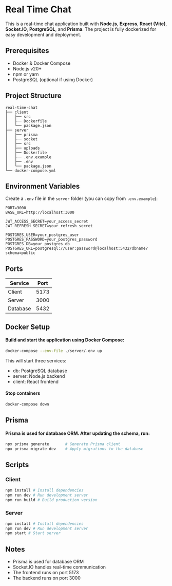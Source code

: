 # Real Time Chat

This is a real-time chat application built with **Node.js**, **Express**, **React (Vite)**, **Socket.IO**, **PostgreSQL**, and **Prisma**. The project is fully dockerized for easy development and deployment.

## Prerequisites

- Docker & Docker Compose
- Node.js v20+
- npm or yarn
- PostgreSQL (optional if using Docker)

## Project Structure

```
real-time-chat
├── client
│   ├── src
│   ├── Dockerfile
│   └── package.json
├── server
│   ├── prisma
│   ├── socket
│   ├── src
│   ├── uploads
│   ├── Dockerfile
│   ├── .env.example
│   ├── .env
│   └── package.json
└── docker-compose.yml
```

## Environment Variables

Create a `.env` file in the `server` folder (you can copy from `.env.example`):

```
PORT=3000
BASE_URL=http://localhost:3000

JWT_ACCESS_SECRET=your_access_secret
JWT_REFRESH_SECRET=your_refresh_secret

POSTGRES_USER=your_postgres_user
POSTGRES_PASSWORD=your_postgres_password
POSTGRES_DB=your_postgres_db
POSTGRES_URL=postgresql://user:password@localhost:5432/dbname?schema=public
```

## Ports

| Service  | Port |
| -------- | ---- |
| Client   | 5173 |
| Server   | 3000 |
| Database | 5432 |

## Docker Setup

#### Build and start the application using Docker Compose:

```bash
docker-compose --env-file ./server/.env up
```

This will start three services:

- db: PostgreSQL database
- server: Node.js backend
- client: React frontend

#### Stop containers

```bash
docker-compose down
```

## Prisma

#### Prisma is used for database ORM. After updating the schema, run:

```bash
npx prisma generate       # Generate Prisma client
npx prisma migrate dev    # Apply migrations to the database
```

## Scripts

### Client

```bash
npm install # Install dependencies
npm run dev # Run development server
npm run build # Build production version
```

### Server

```bash
npm install # Install dependencies
npm run dev # Run development server
npm start # Start server
```

## Notes

- Prisma is used for database ORM
- Socket.IO handles real-time communication
- The frontend runs on port 5173
- The backend runs on port 3000
